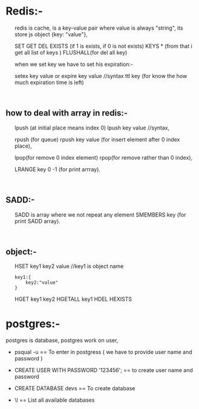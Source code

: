 <h1>Redis:-</h1>
<ul>
redis is cache,
is a key-value pair where value is always "string",
its store js object {key: "value"},
</ul>
<ol>
SET
GET
DEL
EXISTS (if 1 is exists, if 0 is not exists)
KEYS * (from that i get all list of keys )
FLUSHALL(for del all key)

when we set key we have to set his expiration:-
</ol>
<ul>
setex key value or expire key value  //syntax
ttl key (for know the how much expiration time is left)
</ul>
<br>

<h2>how to deal with array in redis:-</h2>
<ul>
lpush (at initial place means index 0)
lpush key value //syntax,

rpush (for queue)
rpush key value (for insert element after 0 index place),

lpop(for remove 0 index element)
rpop(for remove rather than 0 index),

LRANGE key 0 -1 (for print arrray).
</ul>
<br>
<h2>SADD:-</h2>
<ul>
SADD is array where we not repeat any element
SMEMBERS key (for print SADD array).
</ul>
<br>
<h2>object:- </h2>
<ol>
HSET key1 key2 value //key1 is object name

    key1:{
        key2:"value"
    }

HGET key1 key2
HGETALL key1
HDEL 
HEXISTS
</ol>

<h1>postgres:-</h1>
postgres is database,
postgres work on user,
    
- psqual -u == To enter in postgress ( we have to provide user name and password )
    
- CREATE USER WITH PASSWORD '123456'; ==	to create user name and password
    
- CREATE DATABASE devs == To create database
    
- \l == List all available databases
   




